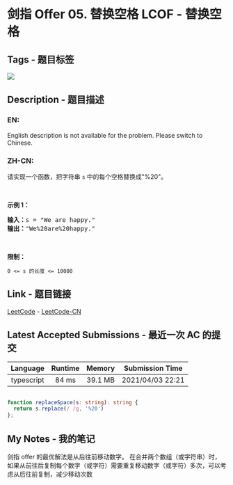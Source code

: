 
# 剑指 Offer 05. 替换空格 LCOF - 替换空格

## Tags - 题目标签

 <img src="https://img.shields.io/badge/String-字符串-blue.svg">  


## Description - 题目描述

### EN:
<p>English description is not available for the problem. Please switch to Chinese.</p>


### ZH-CN:
<p>请实现一个函数，把字符串 <code>s</code> 中的每个空格替换成&quot;%20&quot;。</p>

<p>&nbsp;</p>

<p><strong>示例 1：</strong></p>

<pre><strong>输入：</strong>s = &quot;We are happy.&quot;
<strong>输出：</strong>&quot;We%20are%20happy.&quot;</pre>

<p>&nbsp;</p>

<p><strong>限制：</strong></p>

<p><code>0 &lt;= s 的长度 &lt;= 10000</code></p>



## Link - 题目链接

[LeetCode](https://leetcode.com/problems/ti-huan-kong-ge-lcof/description/)  -  [LeetCode-CN](https://leetcode-cn.com/problems/ti-huan-kong-ge-lcof/description/)
## Latest Accepted Submissions - 最近一次 AC 的提交


| Language | Runtime | Memory | Submission Time |
|:---:|:---:|:---:|:---:|
| typescript  | 84 ms | 39.1 MB | 2021/04/03 22:21 |

```typescript

function replaceSpace(s: string): string {
  return s.replace(/ /g, '%20')
};

```
## My Notes - 我的笔记


剑指 offer 的最优解法是从后往前移动数字。
在合并两个数组（或字符串）时，如果从前往后复制每个数字（或字符）需要重复移动数字（或字符）多次，可以考虑从后往前复制，减少移动次数

